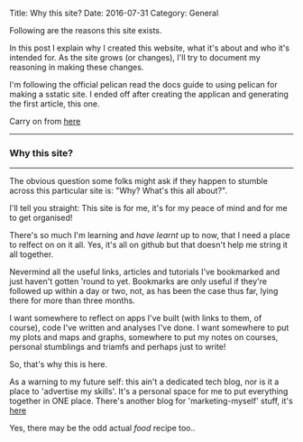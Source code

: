 Title: Why this site?
Date: 2016-07-31
Category: General

Following are the reasons this site exists.


<!-- PELICAN_BEGIN_SUMMARY -->
In this post I explain why I created this website, what it's about and who it's intended for. As the site grows (or changes), I'll try to document my reasoning in making these changes.

I'm following the official pelican read the docs guide to using pelican for making a sstatic site. I ended off after creating the applican and generating the first article, this one. 

Carry on from [here](pelican.readthedocs.io/en/latest/content.html)

----------------------------------

### Why this site?

----------------------------------
The obvious question some folks might ask if they happen to stumble across this particular site is: "Why? What's this all about?".

I'll tell you straight: This site is for me, it's for my peace of mind and for me to get organised!

There's so much I'm learning and _have learnt_ up to now, that I need a place to relfect on on it all. Yes, it's all on github but that doesn't help me string it all together.

Nevermind all the useful links, articles and tutorials I've bookmarked and just haven't gotten 'round to yet. Bookmarks are only useful if they're followed up within a day or two, not, as has been the case thus far, lying there for more than three months.

I want somewhere to reflect on apps I've built (with links to them, of course), code I've written and analyses I've done. I want somewhere to put my plots and maps and graphs, somewhere to put my notes on courses, personal stumblings and triamfs and perhaps just to write!

So, that's why this is here.

As a warning to my future self: this ain't a dedicated tech blog, nor is it a place to 'advertise my skills'. It's a personal space for me to put everything together in ONE place. There's another blog for 'marketing-myself' stuff, it's [here](https://tinaheiligers.github.io)

Yes, there may be the odd actual _food_ recipe too..
